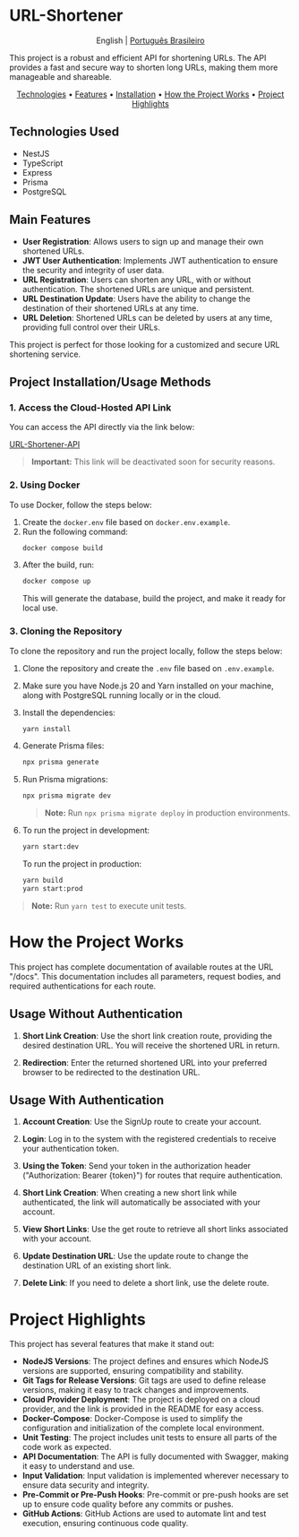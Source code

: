 # URL-Shortener

<p align="center">
  <span>English</span> |
  <a href="./README.md">Português Brasileiro</a>
</p>

This project is a robust and efficient API for shortening URLs. The API provides a fast and secure way to shorten long URLs, making them more manageable and shareable.

<p align="center">
  <a href="#Technologies">Technologies</a> •
  <a href="#Main Features">Features</a> •
  <a href="#Project Installation/Usage Methods">Installation</a> •
  <a href="#How the Project Works">How the Project Works</a> •
  <a href="#Project Highlights">Project Highlights</a> 
</p>

## Technologies Used

- NestJS
- TypeScript
- Express
- Prisma
- PostgreSQL

## Main Features

- **User Registration**: Allows users to sign up and manage their own shortened URLs.
- **JWT User Authentication**: Implements JWT authentication to ensure the security and integrity of user data.
- **URL Registration**: Users can shorten any URL, with or without authentication. The shortened URLs are unique and persistent.
- **URL Destination Update**: Users have the ability to change the destination of their shortened URLs at any time.
- **URL Deletion**: Shortened URLs can be deleted by users at any time, providing full control over their URLs.

This project is perfect for those looking for a customized and secure URL shortening service.

## Project Installation/Usage Methods

### 1. Access the Cloud-Hosted API Link

You can access the API directly via the link below:

[URL-Shortener-API](http://68.183.154.173:5000/)

> **Important:** This link will be deactivated soon for security reasons.

### 2. Using Docker

To use Docker, follow the steps below:

1.  Create the `docker.env` file based on `docker.env.example`.
2.  Run the following command:
    ```sh
    docker compose build
    ```
3.  After the build, run:
    ```sh
    docker compose up
    ```
    This will generate the database, build the project, and make it ready for local use.

### 3. Cloning the Repository

To clone the repository and run the project locally, follow the steps below:

1.  Clone the repository and create the `.env` file based on `.env.example`.
2.  Make sure you have Node.js 20 and Yarn installed on your machine, along with PostgreSQL running locally or in the cloud.
3.  Install the dependencies:

    ```sh
    yarn install
    ```

4.  Generate Prisma files:

    ```sh
    npx prisma generate
    ```

5.  Run Prisma migrations:

    ```sh
    npx prisma migrate dev
    ```

    > **Note:** Run `npx prisma migrate deploy` in production environments.

6.  To run the project in development:

    ```sh
    yarn start:dev
    ```

    To run the project in production:

    ```sh
    yarn build
    yarn start:prod
    ```

> **Note:** Run `yarn test` to execute unit tests.

# How the Project Works

This project has complete documentation of available routes at the URL "/docs". This documentation includes all parameters, request bodies, and required authentications for each route.

## Usage Without Authentication

1.  **Short Link Creation**: Use the short link creation route, providing the desired destination URL. You will receive the shortened URL in return.

2.  **Redirection**: Enter the returned shortened URL into your preferred browser to be redirected to the destination URL.

## Usage With Authentication

1.  **Account Creation**: Use the SignUp route to create your account.

2.  **Login**: Log in to the system with the registered credentials to receive your authentication token.

3.  **Using the Token**: Send your token in the authorization header ("Authorization: Bearer {token}") for routes that require authentication.

4.  **Short Link Creation**: When creating a new short link while authenticated, the link will automatically be associated with your account.

5.  **View Short Links**: Use the get route to retrieve all short links associated with your account.

6.  **Update Destination URL**: Use the update route to change the destination URL of an existing short link.

7.  **Delete Link**: If you need to delete a short link, use the delete route.

# Project Highlights

This project has several features that make it stand out:

- **NodeJS Versions**: The project defines and ensures which NodeJS versions are supported, ensuring compatibility and stability.
- **Git Tags for Release Versions**: Git tags are used to define release versions, making it easy to track changes and improvements.
- **Cloud Provider Deployment**: The project is deployed on a cloud provider, and the link is provided in the README for easy access.
- **Docker-Compose**: Docker-Compose is used to simplify the configuration and initialization of the complete local environment.
- **Unit Testing**: The project includes unit tests to ensure all parts of the code work as expected.
- **API Documentation**: The API is fully documented with Swagger, making it easy to understand and use.
- **Input Validation**: Input validation is implemented wherever necessary to ensure data security and integrity.
- **Pre-Commit or Pre-Push Hooks**: Pre-commit or pre-push hooks are set up to ensure code quality before any commits or pushes.
- **GitHub Actions**: GitHub Actions are used to automate lint and test execution, ensuring continuous code quality.

